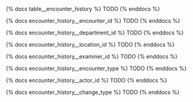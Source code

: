 {% docs table__encounter_history %}
TODO
{% enddocs %}

{% docs encounter_history__encounter_id %}
TODO
{% enddocs %}

{% docs encounter_history__department_id %}
TODO
{% enddocs %}

{% docs encounter_history__location_id %}
TODO
{% enddocs %}

{% docs encounter_history__examiner_id %}
TODO
{% enddocs %}

{% docs encounter_history__encounter_type %}
TODO
{% enddocs %}

{% docs encounter_history__actor_id %}
TODO
{% enddocs %}

{% docs encounter_history__change_type %}
TODO
{% enddocs %}
